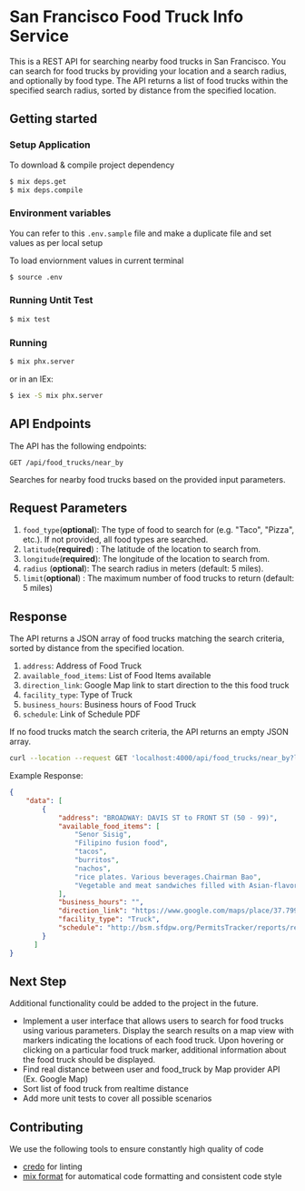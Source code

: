 # San Francisco Food Truck Info Service

This is a REST API for searching nearby food trucks in San Francisco. You can search for food trucks by providing your location and a search radius, and optionally by food type. The API returns a list of food trucks within the specified search radius, sorted by distance from the specified location.

## Getting started


### Setup Application

To download & compile project dependency
```sh
$ mix deps.get 
$ mix deps.compile
```

### Environment variables

You can refer to this `.env.sample` file and make a duplicate file and set values as per local setup 

To load enviornment values in current terminal
```sh
$ source .env
```

### Running Untit Test

```sh
$ mix test
```


### Running

```sh
$ mix phx.server
```
or in an IEx:

```sh
$ iex -S mix phx.server
```

## API Endpoints

The API has the following endpoints:

`GET /api/food_trucks/near_by`

Searches for nearby food trucks based on the provided input parameters.

## Request Parameters
1. `food_type`(**optional**): The type of food to search for (e.g. "Taco", "Pizza", etc.). If not provided, all food types are searched.
2. `latitude`(**required**) : The latitude of the location to search from.
3. `longitude`(**required**): The longitude of the location to search from.
4. `radius` (**optional**): The search radius in meters (default: 5 miles).
5. `limit`(**optional**) : The maximum number of food trucks to return (default: 5 miles)


## Response

The API returns a JSON array of food trucks matching the search criteria, sorted by distance from the specified location.

1. `address`: Address of Food Truck
2. `available_food_items`: List of Food Items available
3. `direction_link`: Google Map link to start direction to the this food truck
4. `facility_type`: Type of Truck
5. `business_hours`: Business hours of Food Truck
6. `schedule`: Link of Schedule PDF 

If no food trucks match the search criteria, the API returns an empty JSON array.



```sh
curl --location --request GET 'localhost:4000/api/food_trucks/near_by?latitude=37.799375&longitude=-122.399972&radius=3&food_type=taco'
```
Example Response:
```json
{
    "data": [
        {
            "address": "BROADWAY: DAVIS ST to FRONT ST (50 - 99)",
            "available_food_items": [
                "Senor Sisig",
                "Filipino fusion food",
                "tacos",
                "burritos",
                "nachos",
                "rice plates. Various beverages.Chairman Bao",
                "Vegetable and meat sandwiches filled with Asian-flavored meats and vegetables."
            ],
            "business_hours": "",
            "direction_link": "https://www.google.com/maps/place/37.799260113502285,-122.39961794865545",
            "facility_type": "Truck",
            "schedule": "http://bsm.sfdpw.org/PermitsTracker/reports/report.aspx?title=schedule&report=rptSchedule&params=permit=21MFF-00099&ExportPDF=1&Filename=21MFF-00099_schedule.pdf"
        }
      ]
}

```



## Next Step
Additional functionality could be added to the project in the future.

- Implement a user interface that allows users to search for food trucks using various parameters. Display the search results on a map view with markers indicating the locations of each food truck. Upon hovering or clicking on a particular food truck marker, additional information about the food truck should be displayed.
- Find real distance between user and food_truck by Map provider API (Ex. Google Map)
- Sort list of food truck from realtime distance 
- Add more unit tests to cover all possible scenarios


## Contributing

We use the following tools to ensure constantly high quality of code

- [credo](https://github.com/rrrene/credo) for linting
- [mix format](https://hexdocs.pm/mix/master/Mix.Tasks.Format.html) for automatical code formatting and consistent code style


